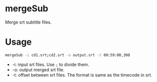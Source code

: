 # mergeSub

Merge srt subtitle files.

# Usage

```sh
mergeSub -i cd1.srt;cd2.srt -o output.srt -t 00:59:00,300
```

* -i: input srt files. Use `;` to divide them.
* -o: output merged srt file.
* -t: offset between srt files. The format is same as the timecode in srt.
